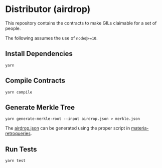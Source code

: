 # Distributor (airdrop)

This repository contains the contracts to make GILs claimable for a set of people.

The following assumes the use of `node@>=10`.

## Install Dependencies

`yarn`

## Compile Contracts

`yarn compile`

## Generate Merkle Tree

`yarn generate-merkle-root --input airdrop.json > merkle.json`

The [airdrop.json](https://github.com/materia-dex/materia-retroqueries/blob/master/results/airdrop.json) can be generated using the proper script in [materia-retroqueries](https://github.com/materia-dex/materia-retroqueries).

## Run Tests

`yarn test`
